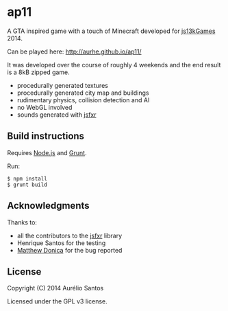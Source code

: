 # ap11

A GTA inspired game with a touch of Minecraft developed for [js13kGames](http://js13kgames.com/) 2014.

Can be played here: http://aurhe.github.io/ap11/

It was developed over the course of roughly 4 weekends and the end result is a 8kB zipped game.

- procedurally generated textures
- procedurally generated city map and buildings
- rudimentary physics, collision detection and AI
- no WebGL involved
- sounds generated with [jsfxr](https://github.com/mneubrand/jsfxr)

## Build instructions

Requires [Node.js](http://nodejs.org/) and [Grunt](http://gruntjs.com/).

Run:
```
$ npm install
$ grunt build
```

## Acknowledgments

Thanks to:

- all the contributors to the [jsfxr](https://github.com/mneubrand/jsfxr) library
- Henrique Santos for the testing
- [Matthew Donica](https://twitter.com/MatthewDonica) for the bug reported

## License

Copyright (C) 2014 Aurélio Santos 

Licensed under the GPL v3 license.
